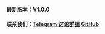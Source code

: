 #### 最新版本：V1.0.0

#### 联系我们：[Telegram 讨论群组](https://t.me/+afVqEXnxtQAyNWNh)    [GitHub](https://github.com/GoMinerProxy/GoMinerProxy)
